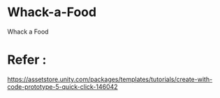 # Whack-a-Food
Whack a Food

# Refer :
https://assetstore.unity.com/packages/templates/tutorials/create-with-code-prototype-5-quick-click-146042
